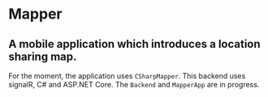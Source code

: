 # Mapper
## A mobile application which introduces a location sharing map. 
For the moment, the application uses ```CSharpMapper```. This backend uses signalR, C# and ASP.NET Core. The ```Backend``` and ```MapperApp``` are in progress. 

